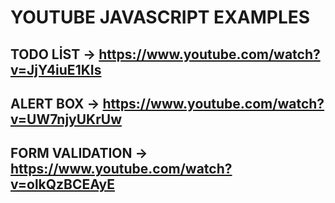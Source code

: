 # YOUTUBE JAVASCRIPT EXAMPLES 

TODO LİST -> https://www.youtube.com/watch?v=JjY4iuE1KIs
--
ALERT BOX -> https://www.youtube.com/watch?v=UW7njyUKrUw
--
FORM VALIDATION -> https://www.youtube.com/watch?v=olkQzBCEAyE
--
